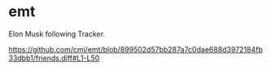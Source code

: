 # emt
Elon Musk following Tracker.

https://github.com/cmj/emt/blob/899502d57bb287a7c0dae688d3972184fb33dbb1/friends.diff#L1-L50
